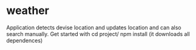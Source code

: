 # weather
Application detects devise location and updates location and can also search manually.
Get started with 
cd project/
npm install (it downloads all dependences)
